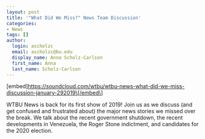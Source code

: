 ```yaml
---
layout: post
title: '"What Did We Miss?" News Team Discussion'
categories:
- News
tags: []
author:
  login: ascholzc
  email: ascholzc@bu.edu
  display_name: Anna Scholz-Carlson
  first_name: Anna
  last_name: Scholz-Carlson
---
```

\[embed\]https://soundcloud.com/wtbu/wtbu-news-what-did-we-miss-discussion-january-292019\[/embed\]

WTBU News is back for its first show of 2019! Join us as we discuss (and get confused and frustrated about) the major news stories we missed over the break. We talk about the recent government shutdown, the recent developments in Venezuela, the Roger Stone indictment, and candidates for the 2020 election.